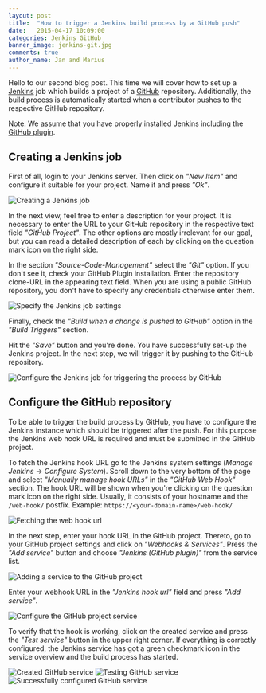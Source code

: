 ```yaml
---
layout: post
title:  "How to trigger a Jenkins build process by a GitHub push"
date:   2015-04-17 10:09:00
categories: Jenkins GitHub
banner_image: jenkins-git.jpg
comments: true
author_name: Jan and Marius
---
```

Hello to our second blog post. This time we will cover how to set up a [Jenkins](https://jenkins-ci.org) job which builds a project of a [GitHub](https://github.com) repository. Additionally, the build process is automatically started when a contributor pushes to the respective GitHub repository.

 <!--more-->

Note: We assume that you have properly installed Jenkins including the [GitHub plugin](https://wiki.jenkins-ci.org/display/JENKINS/GitHub+Plugin).

## Creating a Jenkins job

First of all, login to your Jenkins server. Then click on *"New Item"* and configure it suitable for your project. Name it and press *"Ok"*.

![Creating a Jenkins job]({{site.url}}/assets/images/git_auto_build/git_auto_build_1.png)

In the next view, feel free to enter a description for your project. It is necessary to enter the URL to your GitHub repository in the respective text field *"GitHub Project"*. The other options are mostly irrelevant for our goal, but you can read a detailed description of each by clicking on the question mark icon on the right side.

In the section *"Source-Code-Management"* select the *"Git"* option. If you don't see it, check your GitHub Plugin installation. Enter the repository clone-URL in the appearing text field. When you are using a public GitHub repository, you don't have to specify any credentials otherwise enter them.

![Specify the Jenkins job settings]({{site.url}}/assets/images/git_auto_build/git_auto_build_2.png)

Finally, check the *"Build when a change is pushed to GitHub"* option in the *"Build Triggers"* section.

Hit the *"Save"* button and you're done. You have successfully set-up the Jenkins project. In the next step, we will trigger it by pushing to the GitHub repository.

![Configure the Jenkins job for triggering the process by GitHub]({{site.url}}/assets/images/git_auto_build/git_auto_build_3.png)

## Configure the GitHub repository

To be able to trigger the build process by GitHub, you have to configure the Jenkins instance which should be triggered after the push. For this purpose the Jenkins web hook URL is required and must be submitted in the GitHub project.

To fetch the Jenkins hook URL go to the Jenkins system settings (*Manage Jenkins* -> *Configure System*). Scroll down to the very bottom of the page and select *"Manually manage hook URLs"* in the *"GitHub Web Hook"* section. The hook URL will be shown when you're clicking on the question mark icon on the right side. Usually, it consists of your hostname and the `/web-hook/` postfix. Example: `https://<your-domain-name>/web-hook/`

![Fetching the web hook url]({{site.url}}/assets/images/git_auto_build/git_auto_build_4.png)

In the next step, enter your hook URL in the GitHub project. Thereto, go to your GitHub project settings and click on *"Webhooks & Services"*. Press the *"Add service"* button and choose *"Jenkins (GitHub plugin)"* from the service list.

![Adding a service to the GitHub project]({{site.url}}/assets/images/git_auto_build/git_auto_build_5.png)

Enter your webhook URL in the *"Jenkins hook url"* field and press *"Add service"*.

![Configure the GitHub project service]({{site.url}}/assets/images/git_auto_build/git_auto_build_6.png)

To verify that the hook is working, click on the created service and press the *"Test service"* button in the upper right corner. If everything is correctly configured, the Jenkins service has got a green checkmark icon in the service overview and the build process has started.

![Created GitHub service]({{site.url}}/assets/images/git_auto_build/git_auto_build_7.png)
![Testing GitHub service]({{site.url}}/assets/images/git_auto_build/git_auto_build_8.png)
![Successfully configured GitHub service]({{site.url}}/assets/images/git_auto_build/git_auto_build_9.png)



